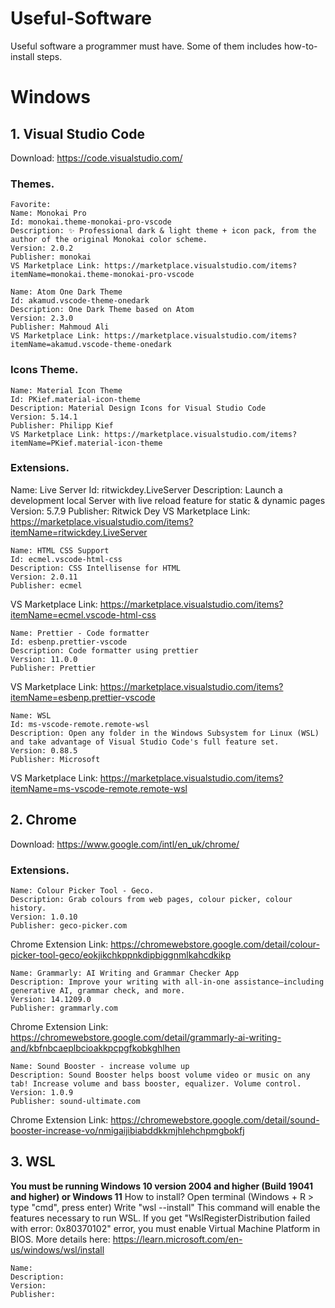 # Useful-Software
Useful software a programmer must have. Some of them includes how-to-install steps.

# Windows

## 1. Visual Studio Code
Download: https://code.visualstudio.com/
### Themes.
    Favorite:
    Name: Monokai Pro
    Id: monokai.theme-monokai-pro-vscode
    Description: ✨ Professional dark & light theme + icon pack, from the author of the original Monokai color scheme.
    Version: 2.0.2
    Publisher: monokai
    VS Marketplace Link: https://marketplace.visualstudio.com/items?itemName=monokai.theme-monokai-pro-vscode

    Name: Atom One Dark Theme
    Id: akamud.vscode-theme-onedark
    Description: One Dark Theme based on Atom
    Version: 2.3.0
    Publisher: Mahmoud Ali
    VS Marketplace Link: https://marketplace.visualstudio.com/items?itemName=akamud.vscode-theme-onedark

### Icons Theme.
    Name: Material Icon Theme
    Id: PKief.material-icon-theme
    Description: Material Design Icons for Visual Studio Code
    Version: 5.14.1
    Publisher: Philipp Kief
    VS Marketplace Link: https://marketplace.visualstudio.com/items?itemName=PKief.material-icon-theme

### Extensions.
Name: Live Server
    Id: ritwickdey.LiveServer
    Description: Launch a development local Server with live reload feature for static & dynamic pages
    Version: 5.7.9
    Publisher: Ritwick Dey
VS Marketplace Link: https://marketplace.visualstudio.com/items?itemName=ritwickdey.LiveServer

    Name: HTML CSS Support
    Id: ecmel.vscode-html-css
    Description: CSS Intellisense for HTML
    Version: 2.0.11
    Publisher: ecmel
VS Marketplace Link: https://marketplace.visualstudio.com/items?itemName=ecmel.vscode-html-css

    Name: Prettier - Code formatter
    Id: esbenp.prettier-vscode
    Description: Code formatter using prettier
    Version: 11.0.0
    Publisher: Prettier
VS Marketplace Link: https://marketplace.visualstudio.com/items?itemName=esbenp.prettier-vscode

    Name: WSL
    Id: ms-vscode-remote.remote-wsl
    Description: Open any folder in the Windows Subsystem for Linux (WSL) and take advantage of Visual Studio Code's full feature set.
    Version: 0.88.5
    Publisher: Microsoft
VS Marketplace Link: https://marketplace.visualstudio.com/items?itemName=ms-vscode-remote.remote-wsl

## 2. Chrome
Download: https://www.google.com/intl/en_uk/chrome/
### Extensions.
    Name: Colour Picker Tool - Geco.
    Description: Grab colours from web pages, colour picker, colour history.
    Version: 1.0.10
    Publisher: geco-picker.com
Chrome Extension Link: https://chromewebstore.google.com/detail/colour-picker-tool-geco/eokjikchkppnkdipbiggnmlkahcdkikp

    Name: Grammarly: AI Writing and Grammar Checker App
    Description: Improve your writing with all-in-one assistance—including generative AI, grammar check, and more.
    Version: 14.1209.0
    Publisher: grammarly.com
Chrome Extension Link: https://chromewebstore.google.com/detail/grammarly-ai-writing-and/kbfnbcaeplbcioakkpcpgfkobkghlhen

    Name: Sound Booster - increase volume up
    Description: Sound Booster helps boost volume video or music on any tab! Increase volume and bass booster, equalizer. Volume control.
    Version: 1.0.9
    Publisher: sound-ultimate.com
Chrome Extension Link: https://chromewebstore.google.com/detail/sound-booster-increase-vo/nmigaijibiabddkkmjhlehchpmgbokfj

## 3. WSL
**You must be running Windows 10 version 2004 and higher (Build 19041 and higher) or Windows 11**
    How to install? 
        Open terminal (Windows + R > type "cmd", press enter)
        Write "wsl --install"
    This command will enable the features necessary to run WSL.
    If you get "WslRegisterDistribution failed with error: 0x80370102" error, you must enable Virtual Machine Platform in BIOS.
    More details here: https://learn.microsoft.com/en-us/windows/wsl/install
    















    Name:
    Description: 
    Version: 
    Publisher: 